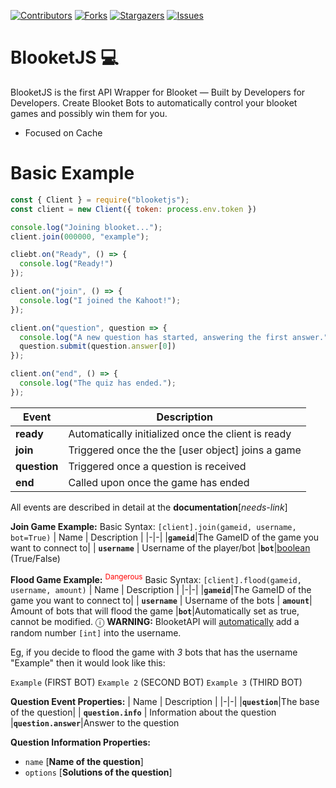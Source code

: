 [![Contributors][contributors-shield]][contributors-url]
[![Forks][forks-shield]][forks-url]
[![Stargazers][stars-shield]][stars-url]
[![Issues][issues-shield]][issues-url]

# BlooketJS 💻
BlooketJS is the first API Wrapper for Blooket — Built by Developers for Developers. 
Create Blooket Bots to automatically control your blooket games and possibly win them for you.
- Focused on Cache 

# Basic Example
```js
const { Client } = require("blooketjs");
const client = new Client({ token: process.env.token })

console.log("Joining blooket...");
client.join(000000, "example");

cliebt.on("Ready", () => {
  console.log("Ready!")
});

client.on("join", () => {
  console.log("I joined the Kahoot!");
});

client.on("question", question => {
  console.log("A new question has started, answering the first answer.");
  question.submit(question.answer[0])
});

client.on("end", () => {
  console.log("The quiz has ended.");
});
```


| Event | Description |
|-|-|
|**ready**|Automatically initialized once the client is ready|
|**join**|Triggered once the the [user object] joins a game|
|**question**|Triggered once a question is received 
| **end** | Called upon once the game has ended

All events are described in detail at the __documentation__[*needs-link*]

**Join Game Example:**
Basic Syntax: ``[client].join(gameid, username, bot=True)``
| Name | Description |
|-|-|
|**``gameid``**|The GameID of the game you want to connect to|
| **``username``** | Username of the player/bot
|**``bot``**|<ins>boolean</ins> (True/False)

**Flood Game Example:** <sup style="color:red">Dangerous</sup>
Basic Syntax: ``[client].flood(gameid, username, amount)``
| Name | Description |
|-|-|
|**``gameid``**|The GameID of the game you want to connect to|
| **``username``** | Username of the bots
| **``amount``**| Amount of bots that will flood the game
|**``bot``**|Automatically set as true, cannot be modified.
ⓘ **WARNING:** BlooketAPI will <ins>automatically</ins> add a random number ``[int]`` into the username.

Eg, if you decide to flood the game with *3* bots that has the username "Example" then it would look like this:

``Example`` (FIRST BOT)
``Example 2`` (SECOND BOT)
``Example 3`` (THIRD BOT)

**Question Event Properties:**
| Name | Description |
|-|-|
|**``question``**|The base of the question|
| **``question.info``** | Information about the question
|**``question.answer``**|Answer to the question

**Question Information Properties:**
- ``name`` [**Name of the question**]
- ``options`` [**Solutions of the question**] 

[contributors-shield]: https://img.shields.io/github/contributors/Blooket-API/BlooketJS.svg?style=for-the-badge
[contributors-url]: https://github.com/Blooket-API/BlooketJS/graphs/contributors
[forks-shield]: https://img.shields.io/github/forks/Blooket-API/BlooketJS.svg?style=for-the-badge
[forks-url]: https://github.com/Blooket-API/BlooketJS/network/members
[stars-shield]: https://img.shields.io/github/stars/Blooket-API/BlooketJS.svg?style=for-the-badge
[stars-url]: https://github.com/Blooket-API/BlooketJS/stargazers
[issues-shield]: https://img.shields.io/github/issues/Blooket-API/BlooketJS.svg?style=for-the-badge
[issues-url]: https://github.com/Blooket-API/BlooketJS/issues
[license-shield]: https://img.shields.io/github/license/Blooket-API/BlooketJS.svg?style=for-the-badge
